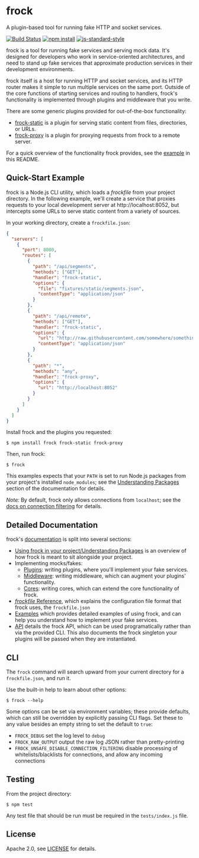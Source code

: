 # frock

A plugin-based tool for running fake HTTP and socket services.

[![Build Status](http://img.shields.io/travis/urbanairship/frock/master.svg?style=flat-square)](https://travis-ci.org/urbanairship/frock)
[![npm install](http://img.shields.io/npm/dm/frock.svg?style=flat-square)](https://www.npmjs.org/package/frock)
[![js-standard-style](https://img.shields.io/badge/code%20style-standard-brightgreen.svg?style=flat-square)](https://github.com/feross/standard)

frock is a tool for running fake services and serving mock data. It's designed
for developers who work in service-oriented architectures, and need to stand up
fake services that approximate production services in their development
environments.

frock itself is a host for running HTTP and socket services, and its HTTP router
makes it simple to run multiple services on the same port. Outside of the core
functions of starting services and routing to handlers, frock's functionality is
implemented through plugins and middleware that you write.

There are some generic plugins provided for out-of-the-box functionality:

- [frock-static][static] is a plugin for serving static content from files,
  directories, or URLs.
- [frock-proxy][proxy] is a plugin for proxying requests from frock to a remote
  server.
  
For a quick overview of the functionality frock provides, see the
[example](#quick-start-example) in this README.

## Quick-Start Example

frock is a Node.js CLI utility, which loads a _frockfile_ from your project
directory. In the following example, we'll create a service that proxies
requests to your local development server at http://localhost:8052, but
intercepts some URLs to serve static content from a variety of sources.

In your working directory, create a `frockfile.json`:

```json
{
  "servers": [
    {
      "port": 8080,
      "routes": [
        {
          "path": "/api/segments",
          "methods": ["GET"],
          "handler": "frock-static",
          "options": {
            "file": "fixtures/static/segments.json",
            "contentType": "application/json"
          }
        },
        {
          "path": "/api/remote",
          "methods": ["GET"],
          "handler": "frock-static",
          "options": {
            "url": "http://raw.githubusercontent.com/somewhere/something.json",
            "contentType": "application/json"
          }
        },
        {
          "path": "*",
          "methods": "any",
          "handler": "frock-proxy",
          "options": {
            "url": "http://localhost:8052"
          }
        }
      ]
    }
  ]
}
```

Install frock and the plugins you requested:

```shell
$ npm install frock frock-static frock-proxy
```

Then, run frock:

```shell
$ frock
```

This examples expects that your `PATH` is set to run Node.js packages from your
project's installed `node_modules`; see the [Understanding Packages][packages]
section of the documentation for details.

_Note:_ By default, frock only allows connections from `localhost`; see the
[docs on connection filtering][filtering] for details.

## Detailed Documentation

frock's [documentation](./docs) is split into several sections:

- [Using frock in your project/Understanding Packages][packages] is an overview
  of how frock is meant to sit alongside your project.
- Implementing mocks/fakes:
    - [Plugins][plugins]: writing plugins, where you'll implement your fake
      services.
    - [Middleware][middleware]: writing middleware, which can augment your
      plugins' functionality.
    - [Cores][cores]: writing cores, which can extend the core functionality of
      frock.
- [_frockfile_ Reference][frockfile], which explains the configuration file format
  that frock uses, the `frockfile.json`
- [Examples][examples] which provides detailed examples of using frock, and can
  help you understand how to implement your fake services.
- [API][api] details the frock API, which can be used programatically rather
  than via the provided CLI. This also documents the frock singleton your
  plugins will be passed when they are instantiated.

## CLI

The `frock` command will search upward from your current directory for a
`frockfile.json`, and run it.

Use the built-in help to learn about other options:

```shell
$ frock --help
```

Some options can be set via environment variables; these provide defaults, which
can still be overridden by explicitly passing CLI flags. Set these to any value
besides an empty string to set the default to `true`:

- `FROCK_DEBUG` set the log level to `debug`
- `FROCK_RAW_OUTPUT` output the raw log JSON rather than pretty-printing
- `FROCK_UNSAFE_DISABLE_CONNECTION_FILTERING` disable processing of
  whitelists/blacklists for connections, and allow any incoming connections

## Testing

From the project directory:

```shell
$ npm test
```

Any test file that should be run must be required in the `tests/index.js` file.

## License

Apache 2.0, see [LICENSE](./LICENSE) for details.

[packages]: ./docs/understanding-packages.md
[api]: ./docs/api.md
[cores]: ./docs/cores.md
[plugins]: ./docs/plugins.md
[middleware]: ./docs/middleware.md
[frockfile]: ./docs/frockfile.md
[filtering]: ./docs/frockfile.md#connection-object-optional 
[examples]: ./examples
[static]: http://www.npmjs.com/packages/frock-static
[proxy]: http://www.npmjs.com/packages/frock-proxy
